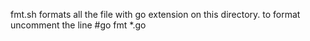 fmt.sh formats all the file with go extension on this directory.
to format uncomment the line #go fmt *.go
